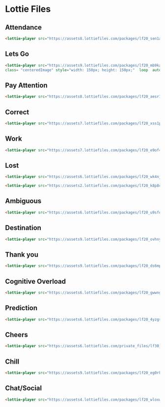 # Lottie Files

## Attendance

<lottie-player src="https://assets8.lottiefiles.com/packages/lf20_sen1ai7d.json"  background="transparent"  speed="2"  style="width: 300px; height: 300px;"  loop  autoplay></lottie-player>

```md
<lottie-player src="https://assets8.lottiefiles.com/packages/lf20_sen1ai7d.json"  background="transparent"  speed="2"  style="width: 300px; height: 300px;"  loop  autoplay></lottie-player>
```

## Lets Go

<lottie-player src="https://assets9.lottiefiles.com/packages/lf20_mb9ka7yz.json"  background="transparent"  speed="1"  
class= "centeredImage" style="width: 150px; height: 150px;"  loop  autoplay></lottie-player>

```md
<lottie-player src="https://assets9.lottiefiles.com/packages/lf20_mb9ka7yz.json"  background="transparent"  speed="1"  
class= "centeredImage" style="width: 150px; height: 150px;"  loop  autoplay></lottie-player>
```

## Pay Attention

<lottie-player src="https://assets8.lottiefiles.com/packages/lf20_aesr1v8n.json"  background="transparent"  speed="1"  style="width: 300px; height: 300px;"  loop  autoplay></lottie-player>

```md
<lottie-player src="https://assets8.lottiefiles.com/packages/lf20_aesr1v8n.json"  background="transparent"  speed="1"  style="width: 300px; height: 300px;"  loop  autoplay></lottie-player>
```

## Correct

<lottie-player src="https://assets7.lottiefiles.com/packages/lf20_xss1pow3.json"  background="transparent"  speed="1"  style="width: 300px; height: 300px;"  loop  autoplay></lottie-player>

```md
<lottie-player src="https://assets7.lottiefiles.com/packages/lf20_xss1pow3.json"  background="transparent"  speed="1"  style="width: 300px; height: 300px;"  loop  autoplay></lottie-player>
```

## Work

<lottie-player src="https://assets7.lottiefiles.com/packages/lf20_e9of4o97.json"  background="transparent"  speed="1"  style="width: 300px; height: 300px;"  loop  autoplay></lottie-player>

```md
<lottie-player src="https://assets7.lottiefiles.com/packages/lf20_e9of4o97.json"  background="transparent"  speed="1"  style="width: 300px; height: 300px;"  loop  autoplay></lottie-player>
```

## Lost

<lottie-player src="https://assets6.lottiefiles.com/packages/lf20_wk4njnyg.json"  background="transparent"  speed="1"  style="width: 300px; height: 300px;"  loop  autoplay></lottie-player>

```md
<lottie-player src="https://assets6.lottiefiles.com/packages/lf20_wk4njnyg.json"  background="transparent"  speed="1"  style="width: 300px; height: 300px;"  loop  autoplay></lottie-player>
```

<lottie-player src="https://assets2.lottiefiles.com/packages/lf20_k8p8cymw.json"  background="transparent"  speed="1"  style="width: 300px; height: 300px;"  loop  autoplay></lottie-player>

```md
<lottie-player src="https://assets2.lottiefiles.com/packages/lf20_k8p8cymw.json"  background="transparent"  speed="1"  style="width: 300px; height: 300px;"  loop  autoplay></lottie-player>
```

## Ambiguous

<lottie-player src="https://assets6.lottiefiles.com/packages/lf20_u9sfosdy.json"  background="transparent"  speed="1"  style="width: 300px; height: 300px;"  loop  autoplay></lottie-player>

```md
<lottie-player src="https://assets6.lottiefiles.com/packages/lf20_u9sfosdy.json"  background="transparent"  speed="1"  style="width: 300px; height: 300px;"  loop  autoplay></lottie-player>
```

## Destination

<lottie-player src="https://assets9.lottiefiles.com/packages/lf20_ovhnyvxu.json"  background="transparent"  speed="1"  style="width: 300px; height: 300px;"  loop  autoplay></lottie-player>

```md
<lottie-player src="https://assets9.lottiefiles.com/packages/lf20_ovhnyvxu.json"  background="transparent"  speed="1"  style="width: 300px; height: 300px;"  loop  autoplay></lottie-player>
```

## Thank you

<lottie-player src="https://assets9.lottiefiles.com/packages/lf20_ds6mpuho.json"  background="transparent"  speed="1"  style="width: 300px; height: 300px;"  loop  autoplay></lottie-player>

```md
<lottie-player src="https://assets9.lottiefiles.com/packages/lf20_ds6mpuho.json"  background="transparent"  speed="1"  style="width: 300px; height: 300px;"  loop  autoplay></lottie-player>
```

## Cognitive Overload

<lottie-player src="https://assets6.lottiefiles.com/packages/lf20_gwwngxas.json"  background="transparent"  speed="1"  style="width: 300px; height: 300px;"  loop  autoplay></lottie-player>

```md
<lottie-player src="https://assets6.lottiefiles.com/packages/lf20_gwwngxas.json"  background="transparent"  speed="1"  style="width: 300px; height: 300px;"  loop  autoplay></lottie-player>
```

## Prediction

<lottie-player src="https://assets6.lottiefiles.com/packages/lf20_4yzgsny3.json"  background="transparent"  speed="1"  style="width: 300px; height: 300px;"  loop  autoplay></lottie-player>

```md
<lottie-player src="https://assets6.lottiefiles.com/packages/lf20_4yzgsny3.json"  background="transparent"  speed="1"  style="width: 300px; height: 300px;"  loop  autoplay></lottie-player>
```

## Cheers

<lottie-player src="https://assets6.lottiefiles.com/private_files/lf30_jrfgebuy.json"  background="transparent"  speed="1"  style="width: 300px; height: 300px;"  loop  autoplay></lottie-player>

```md
<lottie-player src="https://assets6.lottiefiles.com/private_files/lf30_jrfgebuy.json"  background="transparent"  speed="1"  style="width: 300px; height: 300px;"  loop  autoplay></lottie-player>
```

## Chill

<lottie-player src="https://assets9.lottiefiles.com/packages/lf20_eg0rkpr8.json"  background="transparent"  speed="1"  style="width: 300px; height: 300px;"  loop  autoplay></lottie-player>

```md
<lottie-player src="https://assets9.lottiefiles.com/packages/lf20_eg0rkpr8.json"  background="transparent"  speed="1"  style="width: 300px; height: 300px;"  loop  autoplay></lottie-player>
```

## Chat/Social

<lottie-player src="https://assets4.lottiefiles.com/packages/lf20_wloxwco0.json"  background="transparent"  speed="1"  style="width: 300px; height: 300px;"  loop  autoplay></lottie-player>

```md
<lottie-player src="https://assets4.lottiefiles.com/packages/lf20_wloxwco0.json"  background="transparent"  speed="1"  style="width: 300px; height: 300px;"  loop  autoplay></lottie-player>
```
